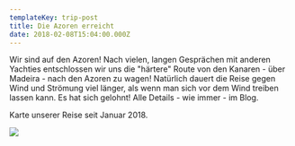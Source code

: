 ```yaml
---
templateKey: trip-post
title: Die Azoren erreicht
date: 2018-02-08T15:04:00.000Z
---
```

Wir sind auf den Azoren! Nach vielen, langen Gesprächen mit anderen Yachties entschlossen wir uns die "härtere" Route von den Kanaren - über Madeira - nach den Azoren zu wagen! Natürlich dauert die Reise gegen Wind und Strömung viel länger, als wenn man sich vor dem Wind treiben lassen kann. Es hat sich gelohnt! Alle Details - wie immer - im Blog.



Karte unserer Reise seit Januar 2018.

![](/img/preview-mapz-meine-karte-20180802-1135-259615.jpg)
